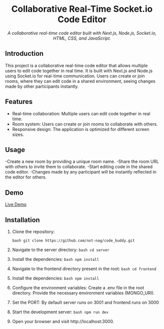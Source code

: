 <h1 align="center">Collaborative Real-Time Socket.io Code Editor</h1>

<p align="center">
  <em>A collaborative real-time code editor built with Next.js, Node.js, Socket.io, HTML, CSS, and JavaScript.</em>
</p>

## Introduction

This project is a collaborative real-time code editor that allows multiple users to edit code together in real time. It is built with Next.js and Node.js using Socket.io for real-time communication. Users can create or join rooms, where they can edit code in a shared environment, seeing changes made by other participants instantly.

## Features

- Real-time collaboration: Multiple users can edit code together in real time.
- Room system: Users can create or join rooms to collaborate with others.
- Responsive design: The application is optimized for different screen sizes.

## Usage
-Create a new room by providing a unique room name.
-Share the room URL with others to invite them to collaborate.
-Start editing code in the shared code editor.
-Changes made by any participant will be instantly reflected in the editor for others.

## Demo

[Live Demo]()

## Installation

1. Clone the repository:

   ```bash git clone https://github.com/not-nag/code_buddy.git```

2. Navigate to the server directory:
   ```bash cd server```
   
3. Install the dependencies:
   ```bash npm install```

4. Navigate to the frontend directory present in the root:
   ```bash cd frontend```

5. Install the dependencies:
   ```bash npm install```
   
6. Configure the environment variables:
   Create a .env file in the root directory.
   Provide the necessary environment variables (MONGO_URI).
   
 7. Set the PORT:
    By default server runs on 3001 and frontend runs on 3000
 
 8. Start the development server:
    ```bash npm run dev```
 9. Open your browser and visit http://localhost:3000.
